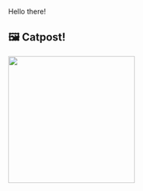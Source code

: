Hello there!



## 🖼️ Catpost!

<sub>
    <img src="https://cdn2.thecatapi.com/images/4hg.gif" height="256">
</sub>

